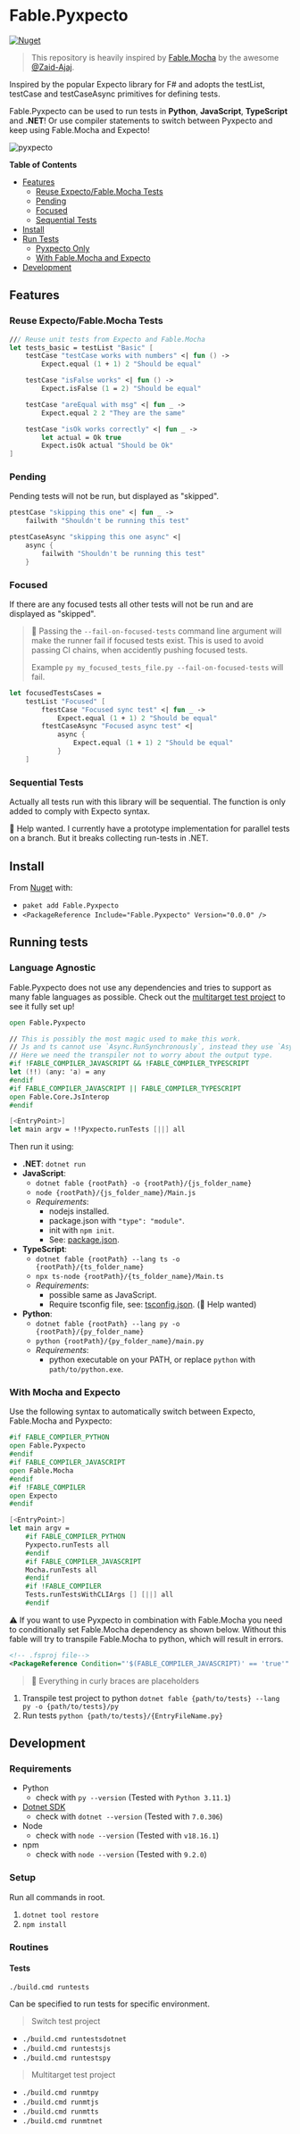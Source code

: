 ﻿# Fable.Pyxpecto

<a href="https://www.nuget.org/packages/Fable.Pyxpecto" >![Nuget](https://img.shields.io/nuget/dt/Fable.Pyxpecto?label=Nuget)</a>

> This repository is heavily inspired by [Fable.Mocha](https://github.com/Zaid-Ajaj/Fable.Mocha/) by the awesome [@Zaid-Ajaj](https://github.com/Zaid-Ajaj).

Inspired by the popular Expecto library for F# and adopts the testList, testCase and testCaseAsync primitives for defining tests.

Fable.Pyxpecto can be used to run tests in **Python**, **JavaScript**, **TypeScript** and **.NET**! Or use compiler statements to switch between Pyxpecto and keep using Fable.Mocha and Expecto!

![pyxpecto](https://github.com/Freymaurer/Fable.Pyxpecto/assets/39732517/c5d09db3-8f63-4372-8655-6330c8a00af1)

**Table of Contents**
- [Features](#features)
  - [Reuse Expecto/Fable.Mocha Tests](#reuse-expectofablemocha-tests)
  - [Pending](#pending)
  - [Focused](#focused)
  - [Sequential Tests](#sequential-tests)
- [Install](#install)
- [Run Tests](#running-tests)
  - [Pyxpecto Only](#language-agnostic)
  - [With Fable.Mocha and Expecto](#with-mocha-and-expecto)
- [Development](#development)


## Features

### Reuse Expecto/Fable.Mocha Tests

```fsharp
/// Reuse unit tests from Expecto and Fable.Mocha
let tests_basic = testList "Basic" [
    testCase "testCase works with numbers" <| fun () ->
        Expect.equal (1 + 1) 2 "Should be equal"

    testCase "isFalse works" <| fun () ->
        Expect.isFalse (1 = 2) "Should be equal"

    testCase "areEqual with msg" <| fun _ ->
        Expect.equal 2 2 "They are the same"

    testCase "isOk works correctly" <| fun _ ->
        let actual = Ok true
        Expect.isOk actual "Should be Ok"
]


```
### Pending

Pending tests will not be run, but displayed as "skipped".

```fsharp
ptestCase "skipping this one" <| fun _ ->
    failwith "Shouldn't be running this test"

ptestCaseAsync "skipping this one async" <|
    async {
        failwith "Shouldn't be running this test"
    }
```

### Focused

If there are any focused tests all other tests will not be run and are displayed as "skipped".

> 👀 Passing the `--fail-on-focused-tests` command line argument will make the runner fail if focused tests exist. This is used to avoid passing CI chains, when accidently pushing focused tests.
>
> Example `py my_focused_tests_file.py --fail-on-focused-tests` will fail.

```fsharp
let focusedTestsCases =
    testList "Focused" [
        ftestCase "Focused sync test" <| fun _ ->
            Expect.equal (1 + 1) 2 "Should be equal"
        ftestCaseAsync "Focused async test" <|
            async {
                Expect.equal (1 + 1) 2 "Should be equal"
            }
    ]
```

### Sequential Tests

Actually all tests run with this library will be sequential. The function is only added to comply with Expecto syntax.

💬 Help wanted. I currently have a prototype implementation for parallel tests on a branch. But it breaks collecting run-tests in .NET.

## Install

From [Nuget](https://www.nuget.org/packages/Fable.Pyxpecto) with:

- `paket add Fable.Pyxpecto`
- `<PackageReference Include="Fable.Pyxpecto" Version="0.0.0" />`

## Running tests

### Language Agnostic

Fable.Pyxpecto does not use any dependencies and tries to support as many fable languages as possible. 
Check out the [multitarget test project](./tests/Multitarget.Tests) to see it fully set up!

```fsharp
open Fable.Pyxpecto

// This is possibly the most magic used to make this work. 
// Js and ts cannot use `Async.RunSynchronously`, instead they use `Async.StartAsPromise`.
// Here we need the transpiler not to worry about the output type.
#if !FABLE_COMPILER_JAVASCRIPT && !FABLE_COMPILER_TYPESCRIPT
let (!!) (any: 'a) = any
#endif
#if FABLE_COMPILER_JAVASCRIPT || FABLE_COMPILER_TYPESCRIPT
open Fable.Core.JsInterop
#endif

[<EntryPoint>]
let main argv = !!Pyxpecto.runTests [||] all
```

Then run it using:

- **.NET**: `dotnet run`
- **JavaScript**: 
  - `dotnet fable {rootPath} -o {rootPath}/{js_folder_name}`
  - `node {rootPath}/{js_folder_name}/Main.js`
  - *Requirements*:
    - nodejs installed. 
    - package.json with `"type": "module"`.
    - init with `npm init`.
    - See: [package.json](./package.json).
- **TypeScript**:
  - `dotnet fable {rootPath} --lang ts -o {rootPath}/{ts_folder_name}`
  - `npx ts-node {rootPath}/{ts_folder_name}/Main.ts`
  - *Requirements*: 
    - possible same as JavaScript.
    - Require tsconfig file, see: [tsconfig.json](./tsconfig.json). (💬 Help wanted)
- **Python**:
  - `dotnet fable {rootPath} --lang py -o {rootPath}/{py_folder_name}`
  - `python {rootPath}/{py_folder_name}/main.py`
  - *Requirements*: 
    - python executable on your PATH, or replace `python` with `path/to/python.exe`.

### With Mocha and Expecto

Use the following syntax to automatically switch between Expecto, Fable.Mocha and Pyxpecto:

```fsharp
#if FABLE_COMPILER_PYTHON
open Fable.Pyxpecto
#endif
#if FABLE_COMPILER_JAVASCRIPT
open Fable.Mocha
#endif
#if !FABLE_COMPILER
open Expecto
#endif
```

```fsharp
[<EntryPoint>]
let main argv =
    #if FABLE_COMPILER_PYTHON
    Pyxpecto.runTests all
    #endif
    #if FABLE_COMPILER_JAVASCRIPT
    Mocha.runTests all
    #endif
    #if !FABLE_COMPILER
    Tests.runTestsWithCLIArgs [] [||] all
    #endif
```

⚠️ If you want to use Pyxpecto in combination with Fable.Mocha you need to conditionally set Fable.Mocha dependency as shown below. Without this fable will try to transpile Fable.Mocha to python, which will result in errors.

```xml
<!-- .fsproj file-->
<PackageReference Condition="'$(FABLE_COMPILER_JAVASCRIPT)' == 'true'" Include="Fable.Mocha" Version="2.17.0" />
```

> 👀 Everything in curly braces are placeholders

1. Transpile test project to python `dotnet fable {path/to/tests} --lang py -o {path/to/tests}/py`
2. Run tests `python {path/to/tests}/{EntryFileName.py}`

## Development

### Requirements

- Python
  - check with `py --version` (Tested with `Python 3.11.1`)
- [Dotnet SDK](https://dotnet.microsoft.com/en-us/download)
  - check with `dotnet --version` (Tested with `7.0.306`)
- Node
  - check with `node --version` (Tested with `v18.16.1`)
- npm
  - check with `node --version` (Tested with `9.2.0`)

### Setup

Run all commands in root.

1. `dotnet tool restore`
1. `npm install`

### Routines

#### Tests

`./build.cmd runtests`

Can be specified to run tests for specific environment.

> Switch test project
- `./build.cmd runtestsdotnet`
- `./build.cmd runtestsjs`
- `./build.cmd runtestspy`

> Multitarget test project
- `./build.cmd runmtpy`
- `./build.cmd runmtjs`
- `./build.cmd runmtts`
- `./build.cmd runmtnet`
